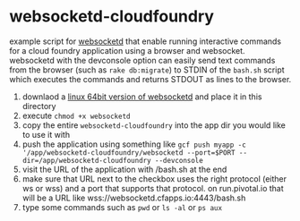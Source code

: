 websocketd-cloudfoundry
=======================

example script for [websocketd](https://github.com/joewalnes/websocketd) that enable running interactive commands for a cloud foundry application using a browser and websocket. websocketd with the devconsole option can easily send text commands from the browser (such as `rake db:migrate`) to STDIN of the `bash.sh` script which executes the commands and returns STDOUT as lines to the browser.

1. downlaod a [linux 64bit version of websocketd](https://github.com/joewalnes/websocketd/wiki/Download-and-install#downloads) and place it in this directory
2. execute `chmod +x websocketd`
3. copy the entire `websocketd-cloudfoundry`  into the app dir you would like to use it with
4. push the application using something like `gcf push myapp -c '/app/websocketd-cloudfoundry/websocketd --port=$PORT --dir=/app/websocketd-cloudfoundry --devconsole`
5. visit the URL of the application with /bash.sh at the end
6. make sure that URL next to the checkbox uses the right protocol (either ws or wss) and a port that supports that protocol. on run.pivotal.io that will be a URL like wss://websocketd.cfapps.io:4443/bash.sh
7. type some commands such as `pwd` or `ls -al` or `ps aux`
